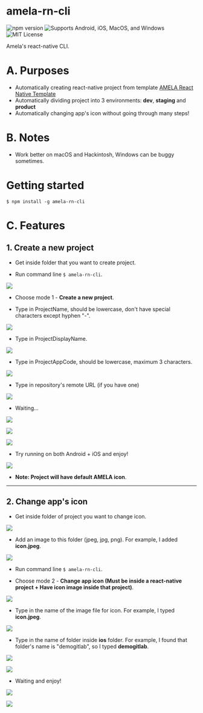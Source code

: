 # amela-rn-cli
![npm version](https://img.shields.io/npm/v/amela-rn-cli.svg) ![Supports Android, iOS, MacOS, and Windows](https://img.shields.io/badge/platforms-android%20|%20ios|%20macos|%20windows-lightgrey.svg) ![MIT License](https://img.shields.io/npm/l/amela-rn-cli.svg)

Amela's react-native CLI.
# A. Purposes
* Automatically creating react-native project from template [AMELA React Native Template](https://github.com/amela-technology/react-native-templet-v1)
* Automatically dividing project into 3 environments: **dev**, **staging** and **product**
* Automatically changing app's icon without going through many steps!

# B. Notes
* Work better on macOS and Hackintosh, Windows can be buggy sometimes.
# Getting started
`$ npm install -g amela-rn-cli`

# C. Features
## 1. Create a new project
* Get inside folder that you want to create project.

* Run command line `$ amela-rn-cli`.

![](assetsReadme/newProject/16.23.52.png)

* Choose mode 1 - **Create a new project**.

* Type in ProjectName, should be lowercase, don't have special characters except hyphen "-".

![](assetsReadme/newProject/16.24.36.png)

* Type in ProjectDisplayName.

![](assetsReadme/newProject/16.24.48.png)

* Type in ProjectAppCode, should be lowercase, maximum 3 characters.

![](assetsReadme/newProject/16.25.07.png)

* Type in repository's remote URL (if you have one)

![](assetsReadme/newProject/16.25.15.png)

* Waiting...

![](assetsReadme/newProject/16.28.34.png)

![](assetsReadme/newProject/16.30.32.png)

![](assetsReadme/newProject/16.30.41.png)

* Try running on both Android + iOS and enjoy!

![](assetsReadme/newProject/16.31.18.png)

* **Note: Project will have default AMELA icon**.
---
## 2. Change app's icon
* Get inside folder of project you want to change icon.

![](assetsReadme/appIcon/16.37.27.png)

* Add an image to this folder (jpeg, jpg, png). For example, I added **icon.jpeg**.

![](assetsReadme/appIcon/16.40.23.png)

* Run command line `$ amela-rn-cli`.

* Choose mode 2 - **Change app icon (Must be inside a react-native project + Have icon image inside that project)**.

![](assetsReadme/appIcon/16.39.56.png)

* Type in the name of the image file for icon. For example, I typed **icon.jpeg**.

![](assetsReadme/appIcon/16.40.09.png)

* Type in the name of folder inside **ios** folder. For example, I found that folder's name is "demogitlab", so I typed **demogitlab**.

![](assetsReadme/appIcon/16.41.09.png)

![](assetsReadme/appIcon/16.41.16.png)

* Waiting and enjoy!

![](assetsReadme/appIcon/16.41.29.png)

![](assetsReadme/appIcon/16.41.45.png)